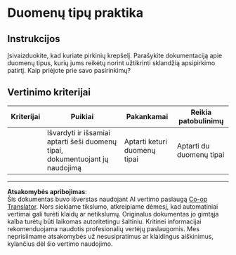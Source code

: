 <!--
CO_OP_TRANSLATOR_METADATA:
{
  "original_hash": "3869244ceda606c4969d8cdd82679867",
  "translation_date": "2025-08-28T11:46:29+00:00",
  "source_file": "2-js-basics/1-data-types/assignment.md",
  "language_code": "lt"
}
-->
# Duomenų tipų praktika

## Instrukcijos

Įsivaizduokite, kad kuriate pirkinių krepšelį. Parašykite dokumentaciją apie duomenų tipus, kurių jums reikėtų norint užtikrinti sklandžią apsipirkimo patirtį. Kaip priėjote prie savo pasirinkimų?

## Vertinimo kriterijai

Kriterijai | Puikiai | Pakankamai | Reikia patobulinimų
--- | --- | --- | --- |
||Išvardyti ir išsamiai aptarti šeši duomenų tipai, dokumentuojant jų naudojimą|Aptarti keturi duomenų tipai|Aptarti du duomenų tipai|

---

**Atsakomybės apribojimas**:  
Šis dokumentas buvo išverstas naudojant AI vertimo paslaugą [Co-op Translator](https://github.com/Azure/co-op-translator). Nors siekiame tikslumo, atkreipiame dėmesį, kad automatiniai vertimai gali turėti klaidų ar netikslumų. Originalus dokumentas jo gimtąja kalba turėtų būti laikomas autoritetingu šaltiniu. Kritinei informacijai rekomenduojama naudotis profesionalių vertėjų paslaugomis. Mes neprisiimame atsakomybės už nesusipratimus ar klaidingus aiškinimus, kylančius dėl šio vertimo naudojimo.